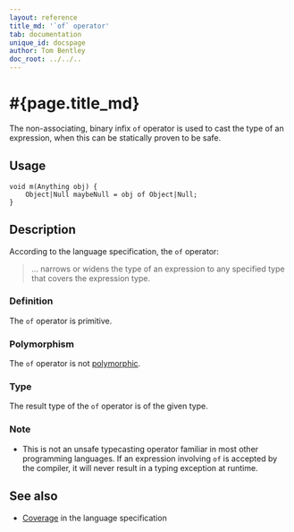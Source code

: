 ```yaml
---
layout: reference
title_md: '`of` operator'
tab: documentation
unique_id: docspage
author: Tom Bentley
doc_root: ../../..
---
```


# #{page.title_md}

The non-associating, binary infix `of` operator is used to cast 
the type of an expression, when this can be statically proven to 
be safe.

## Usage 

<!-- try: -->
    void m(Anything obj) {
        Object|Null maybeNull = obj of Object|Null;
    }

## Description

According to the language specification, the `of` operator:

> ... narrows or widens the type of an expression to any  specified type 
> that covers the expression type.

### Definition

The `of` operator is primitive.

### Polymorphism

The `of` operator is not [polymorphic](#{page.doc_root}/tour/language-module/#operator_polymorphism). 

### Type

The result type of the `of` operator is of the given type.

### Note

* This is not an unsafe typecasting operator familiar in most other
  programming languages. If an expression involving `of` is accepted
  by the compiler, it will never result in a typing exception at
  runtime.

## See also

* [Coverage](#{site.urls.spec_current}#coverage) in the language 
  specification

